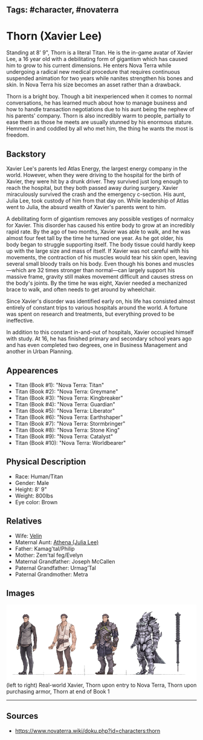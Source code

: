 Tags: #character, #novaterra
---
# Thorn (Xavier Lee)

Standing at 8' 9", Thorn is a literal Titan. He is the in-game avatar of Xavier Lee, a 16 year old with a debilitating form of gigantism which has caused him to grow to his current dimensions. He enters Nova Terra while undergoing a radical new medical procedure that requires continuous suspended animation for two years while nanites strengthen his bones and skin. In Nova Terra his size becomes an asset rather than a drawback.

Thorn is a bright boy. Though a bit inexperienced when it comes to normal conversations, he has learned much about how to manage business and how to handle transaction negotiations due to his aunt being the nephew of his parents' company. Thorn is also incredibly warm to people, partially to ease them as those he meets are usually stunned by his enormous stature. Hemmed in and coddled by all who met him, the thing he wants the most is freedom.

## Backstory

Xavier Lee's parents led Atlas Energy, the largest energy company in the world. However, when they were driving to the hospital for the birth of Xavier, they were hit by a drunk driver. They survived just long enough to reach the hospital, but they both passed away during surgery. Xavier miraculously survived the crash and the emergency c-section. His aunt, Julia Lee, took custody of him from that day on. While leadership of Atlas went to Julia, the absurd wealth of Xavier's parents went to him.

A debilitating form of gigantism removes any possible vestiges of normalcy for Xavier. This disorder has caused his entire body to grow at an incredibly rapid rate. By the ago of two months, Xavier was able to walk, and he was almost four feet tall by the time he turned one year. As he got older, his body began to struggle supporting itself. The body tissue could hardly keep up with the large size and mass of itself. If Xavier was not careful with his movements, the contraction of his muscles would tear his skin open, leaving several small bloody trails on his body. Even though his bones and muscles—which are 32 times stronger than normal—can largely support his massive frame, gravity still makes movement difficult and causes stress on the body's joints. By the time he was eight, Xavier needed a mechanized brace to walk, and often needs to get around by wheelchair.

Since Xavier's disorder was identified early on, his life has consisted almost entirely of constant trips to various hospitals around the world. A fortune was spent on research and treatments, but everything proved to be ineffective.

In addition to this constant in-and-out of hospitals, Xavier occupied himself with study. At 16, he has finished primary and secondary school years ago and has even completed two degrees, one in Business Management and another in Urban Planning.

## Appearences

- Titan (Book #1): "Nova Terra: Titan"
- Titan (Book #2): "Nova Terra: Greymane"
- Titan (Book #3): "Nova Terra: Kingbreaker"
- Titan (Book #4): "Nova Terra: Guardian"
- Titan (Book #5): "Nova Terra: Liberator"
- Titan (Book #6): "Nova Terra: Earthshaper"
- Titan (Book #7): "Nova Terra: Stormbringer"
- Titan (Book #8): "Nova Terra: Stone King"
- Titan (Book #9): "Nova Terra: Catalyst"
- Titan (Book #10): "Nova Terra: Worldbearer"

## Physical Description

- Race: Human/Titan
- Gender: Male
- Height: 8' 9"
- Weight: 800lbs
- Eye color: Brown

## Relatives

- Wife: [Velin](Velin.md)
- Maternal Aunt: [Athena (Julia Lee)](Athena.md)
- Father: Kamag'tal/Philip
- Mother: Zem'tal feg/Evelyn
- Maternal Grandfather: Joseph McCallen
- Paternal Grandfather: Urmag’Tal
- Paternal Grandmother: Metra

## Images

![alt text](Thorn_1.png)
(left to right) Real-world Xavier, Thorn upon entry to Nova Terra, Thorn upon purchasing armor, Thorn at end of Book 1

---
## Sources
- https://www.novaterra.wiki/doku.php?id=characters:thorn
